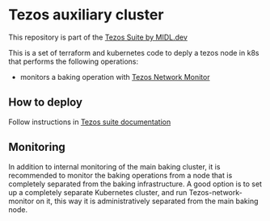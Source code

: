 Tezos auxiliary cluster
=======================

This repository is part of the [Tezos Suite by MIDL.dev](https://tezos-docs.midl.dev/)

This is a set of terraform and kubernetes code to deply a tezos node in k8s that performs the following operations:

* monitors a baking operation with [Tezos Network Monitor](https://gitlab.com/polychainlabs/tezos-network-monitor)

How to deploy
-------------

Follow instructions in [Tezos suite documentation](https://tezos-docs.midl.dev/deploy-auxiliary-cluster.html)

Monitoring
----------

In addition to internal monitoring of the main baking cluster, it is recommended to monitor the baking operations from a node that is completely separated from the baking infrastructure. A good option is to set up a completely separate Kubernetes cluster, and run Tezos-network-monitor on it, this way it is administratively separated from the main baking node.
